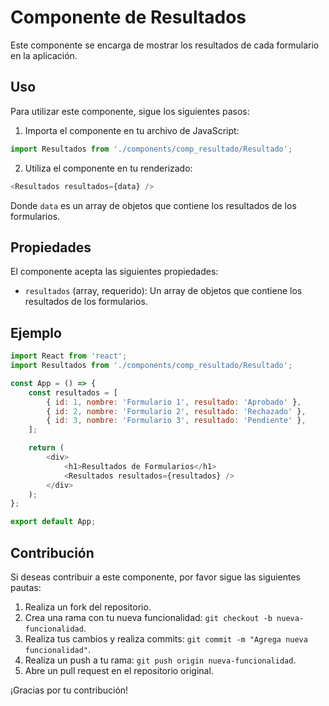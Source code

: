 # Componente de Resultados

Este componente se encarga de mostrar los resultados de cada formulario en la aplicación.

## Uso

Para utilizar este componente, sigue los siguientes pasos:

1. Importa el componente en tu archivo de JavaScript:

```javascript
import Resultados from './components/comp_resultado/Resultado';
```

2. Utiliza el componente en tu renderizado:

```javascript
<Resultados resultados={data} />
```

Donde `data` es un array de objetos que contiene los resultados de los formularios.

## Propiedades

El componente acepta las siguientes propiedades:

- `resultados` (array, requerido): Un array de objetos que contiene los resultados de los formularios.

## Ejemplo

```javascript
import React from 'react';
import Resultados from './components/comp_resultado/Resultado';

const App = () => {
    const resultados = [
        { id: 1, nombre: 'Formulario 1', resultado: 'Aprobado' },
        { id: 2, nombre: 'Formulario 2', resultado: 'Rechazado' },
        { id: 3, nombre: 'Formulario 3', resultado: 'Pendiente' },
    ];

    return (
        <div>
            <h1>Resultados de Formularios</h1>
            <Resultados resultados={resultados} />
        </div>
    );
};

export default App;
```

## Contribución

Si deseas contribuir a este componente, por favor sigue las siguientes pautas:

1. Realiza un fork del repositorio.
2. Crea una rama con tu nueva funcionalidad: `git checkout -b nueva-funcionalidad`.
3. Realiza tus cambios y realiza commits: `git commit -m "Agrega nueva funcionalidad"`.
4. Realiza un push a tu rama: `git push origin nueva-funcionalidad`.
5. Abre un pull request en el repositorio original.

¡Gracias por tu contribución!
